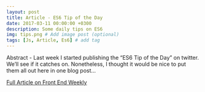 ```yaml
---
layout: post
title: Article - ES6 Tip of the Day
date: 2017-03-11 00:00:00 +0300
description: Some daily tips on ES6
img: tips.png # Add image post (optional)
tags: [Js, Article, Es6] # add tag
---
```

Abstract - Last week I started publishing the “ES6 Tip of the Day” on twitter. We’ll see if it catches on. Nonetheless, I thought it would be nice to put them all out here in one blog post...

[Full Article on Front End Weekly](https://medium.com/front-end-hacking/es6-tips-of-the-day-71f6ddd460c)
